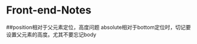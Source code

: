 Front-end-Notes
===============
##position相对于父元素定位，高度问题
	absolute相对于bottom定位时，切记要设置父元素的高度。尤其不要忘记body